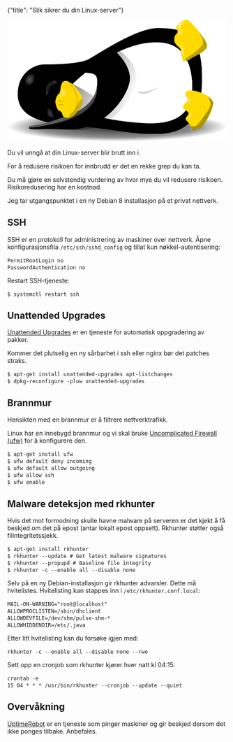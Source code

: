 {"title": "Slik sikrer du din Linux-server"}

![Penguin](/blogimages/penguin.png)

Du vil unngå at din Linux-server blir brutt inn i.

For å redusere risikoen for innbrudd er det
en rekke grep du kan ta.

Du må gjøre en selvstendig vurdering av hvor
mye du vil redusere risikoen. Risikoredusering har en kostnad.

Jeg tar utgangspunktet i en ny Debian 8 installasjon på
et privat nettverk.

## SSH

SSH er en protokoll for administrering av maskiner over nettverk.
Åpne konfigurasjonsfila `/etc/ssh/sshd_config` og tillat kun nøkkel-autentisering:

    PermitRootLogin no
    PasswordAuthentication no

Restart SSH-tjeneste:

    $ systemctl restart ssh

## Unattended Upgrades

[Unattended Upgrades](https://wiki.debian.org/UnattendedUpgrades)
er en tjeneste for automatisk oppgradering av pakker.

Kommer det plutselig en ny sårbarhet i ssh eller nginx bør det
patches straks.

    $ apt-get install unattended-upgrades apt-listchanges
    $ dpkg-reconfigure -plow unattended-upgrades

## Brannmur

Hensikten med en brannmur er å filtrere nettverktrafikk.

Linux har en innebygd brannmur og vi skal bruke
[Uncomplicated Firewall (ufw)](https://wiki.debian.org/Uncomplicated%20Firewall%20(ufw)) for å konfigurere den.

    $ apt-get install ufw
    $ ufw default deny incoming
    $ ufw default allow outgoing
    $ ufw allow ssh
    $ ufw enable

## Malware deteksjon med rkhunter

Hvis det mot formodning skulle havne malware på serveren er det kjekt å få
beskjed om det på epost (antar lokalt epost oppsett). Rkhunter støtter også filintegritetssjekk.

    $ apt-get install rkhunter
    $ rkhunter --update # Get latest malware signatures
    $ rkhunter --propupd # Baseline file integrity
    $ rkhunter -c --enable all --disable none

Selv på en ny Debian-installasjon gir rkhunter advarsler. Dette må hvitelistes.
Hvitelisting kan stappes inn i `/etc/rkhunter.conf.local`:

    MAIL-ON-WARNING="root@localhost"
    ALLOWPROCLISTEN=/sbin/dhclient
    ALLOWDEVFILE=/dev/shm/pulse-shm-*
    ALLOWHIDDENDIR=/etc/.java

Etter litt hvitelisting kan du forsøke igjen med:

    rkhunter -c --enable all --disable none --rwo

Sett opp en cronjob som rkhunter kjører hver natt kl 04:15:

    crontab -e
    15 04 * * * /usr/bin/rkhunter --cronjob --update --quiet

## Overvåkning

[UptimeRobot](http://uptimerobot.com/)
er en tjeneste som pinger maskiner og gir beskjed dersom det ikke
ponges tilbake. Anbefales.

